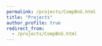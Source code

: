 ```yaml
---
permalink: /projects/CompBnG.html
title: "Projects"
author_profile: true
redirect_from: 
  - /projects/CompBnG.html
---
```


